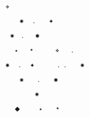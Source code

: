 ### ✧ 
### ㅤㅤㅤ✷ㅤㅤ.ㅤㅤㅤ✦ 
### ㅤ✷  　 .    ㅤ ㅤ✵ 　　　　　　　  　　     
### ㅤㅤ⋆  　    ㅤ*  　ㅤㅤ　 ✧  ㅤ　 .　　　　　   　
### ✷ㅤㅤ.ㅤㅤ✦ㅤㅤㅤㅤㅤ.ㅤ.ㅤㅤㅤ✷  
### ㅤㅤㅤ✷ㅤㅤㅤ.ㅤㅤㅤ✵ 　
### ㅤㅤㅤㅤㅤㅤ    ✷
### ㅤㅤ◆ㅤㅤㅤㅤ⋆ㅤㅤㅤ*
